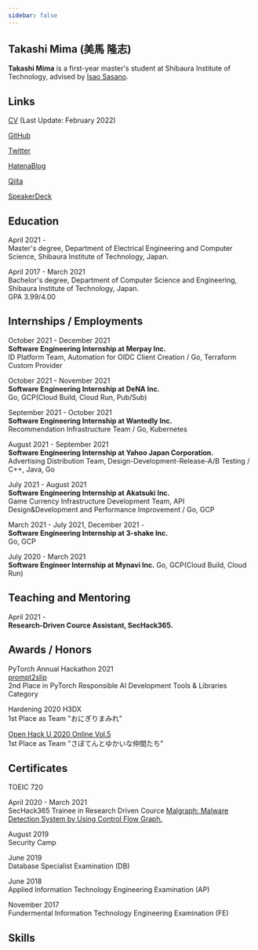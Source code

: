 ```yaml
---
sidebar: false
---
```


## Takashi Mima (美馬 隆志)

**Takashi Mima** is a first-year master's student at Shibaura Institute of Technology, advised by [Isao Sasano](http://www.sic.shibaura-it.ac.jp/~sasano/index.html).


## Links

[CV](https://docs.google.com/document/d/1WapjZUwRj9J3aBemjO3ONKrPcrY3uf9G7Fgy1vZ3G2w/edit?usp=sharing) (Last Update: February 2022)  

[GitHub](https://github.com/task4233)  

[Twitter](https://twitter.com/task4233)  

[HatenaBlog](https://task4233.hatenablog.com/)  

[Qiita](https://qiita.com/task4233)  

[SpeakerDeck](https://speakerdeck.com/task4233)  

## Education

April 2021 -  
Master's degree, Department of Electrical Engineering and Computer Science, Shibaura Institute of Technology, Japan.  

April 2017 - March 2021  
Bachelor's degree, Department of Computer Science and Engineering, Shibaura Institute of Technology, Japan.  
GPA 3.99/4.00  

## Internships / Employments

October 2021 - December 2021  
**Software Engineering Internship at Merpay Inc.**  
ID Platform Team, Automation for OIDC Client Creation / Go, Terraform Custom Provider  

October 2021 - November 2021  
**Software Engineering Internship at DeNA Inc.**  
Go, GCP(Cloud Build, Cloud Run, Pub/Sub)  

September 2021 - October 2021  
**Software Engineering Internship at Wantedly Inc.**  
Recommendation Infrastructure Team / Go, Kubernetes  

August 2021 - September 2021  
**Software Engineering Internship at Yahoo Japan Corporation.**  
Advertising Distribution Team, Design-Development-Release-A/B Testing / C++, Java, Go  

July 2021 - August 2021  
**Software Engineering Internship at Akatsuki Inc.**  
Game Currency Infrastructure Development Team, API Design&Development and Performance Improvement / Go, GCP  

March 2021 - July 2021, December 2021 -  
**Software Engineering Internship at 3-shake Inc.**  
Go, GCP  

July 2020 - March 2021  
**Software Engineer Internship at Mynavi Inc.**
Go, GCP(Cloud Build, Cloud Run)

## Teaching and Mentoring

April 2021 -  
**Research-Driven Cource Assistant, SecHack365.**  

## Awards / Honors

PyTorch Annual Hackathon 2021  
[prompt2slip](https://devpost.com/software/promp2slip)  
2nd Place in PyTorch Responsible AI Development Tools & Libraries Category  

Hardening 2020 H3DX  
1st Place as Team "おにぎりまみれ"  

[Open Hack U 2020 Online Vol.5](https://hacku.yahoo.co.jp/hacku2020online5/)  
1st Place as Team "さぼてんとゆかいな仲間たち"  

## Certificates

TOEIC 720

April 2020 - March 2021  
SecHack365 Trainee in Research Driven Cource
[Malgraph: Malware Detection System by Using Control Flow Graph.](https://sechack365.nict.go.jp/achievement/2020/pdf/2020_32.pdf)  

August 2019  
Security Camp

June 2019  
Database Specialist Examination (DB)  

June 2018  
Applied Information Technology Engineering Examination (AP)  

November 2017  
Fundermental Information Technology Engineering Examination (FE)  

## Skills
